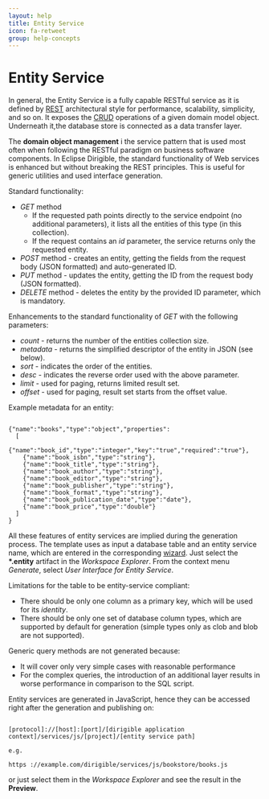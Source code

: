 ```yaml
---
layout: help
title: Entity Service
icon: fa-retweet
group: help-concepts
---
```


Entity Service
===

In general, the Entity Service is a fully capable RESTful service as it is defined by [REST](http://en.wikipedia.org/wiki/Representational_state_transfer) architectural style for performance, scalability, simplicity, and so on. It exposes the [CRUD](http://en.wikipedia.org/wiki/Create,_read,_update_and_delete) operations of a given domain model object. Underneath it,the database store is connected as a data transfer layer.

 The **domain object management** i the service pattern that is used most often when following the RESTful paradigm on business software components. In Eclipse Dirigible, the standard functionality of Web services is enhanced but without breaking the REST principles. This is useful for generic utilities and used interface generation.

Standard functionality:

*	*GET* method
	*	If the requested path points directly to the service endpoint (no additional parameters), it lists all the entities of this type (in this collection).
	*	If the request contains an *id* parameter, the service returns only the requested entity.
*	*POST* method - creates an entity, getting the fields from the request body (JSON formatted) and auto-generated ID.
*	*PUT* method - updates the entity, getting the ID from the request body (JSON formatted).
*	*DELETE* method - deletes the entity by the provided ID parameter, which is mandatory.

Enhancements to the standard functionality of *GET* with the following parameters:
*	*count* - returns the number of the entities collection size.
*	*metadata* - returns the simplified descriptor of the entity in JSON (see below).
*	*sort* - indicates the order of the entities.
*	*desc* - indicates the reverse order used with the above parameter.
*	*limit* - used for paging, returns limited result set.
*	*offset* - used for paging, result set starts from the offset value.

Example metadata for an entity:

<pre><code>
{"name":"books","type":"object","properties":
  [
    {"name":"book_id","type":"integer","key":"true","required":"true"},
    {"name":"book_isbn","type":"string"},
    {"name":"book_title","type":"string"},
    {"name":"book_author","type":"string"},
    {"name":"book_editor","type":"string"},
    {"name":"book_publisher","type":"string"},
    {"name":"book_format","type":"string"},
    {"name":"book_publication_date","type":"date"},
    {"name":"book_price","type":"double"}
  ]
}
</code></pre>

All these features of entity services are implied during the generation process. The template uses as input a database table and an entity service name, which are entered in the corresponding [wizard](../samples/entity_service.html).
Just select the **\*.entity** artifact in the *Workspace Explorer*. From the context menu *Generate*, select *User Interface for Entity Service*.

Limitations for the table to be entity-service compliant:

*	There should be only one column as a primary key, which will be used for its *identity*.
*	There should be only one set of database column types, which are supported by default for generation (simple types only as clob and blob are not supported).

Generic query methods are not generated because:
* It will cover only very simple cases with reasonable performance
* For the complex queries, the introduction of an additional layer results in worse performance in comparison to the SQL script.

Entity services are generated in JavaScript, hence they can be accessed right after the generation and publishing on:

<pre><code>
[protocol]://[host]:[port]/[dirigible application context]/services/js/[project]/[entity service path]

e.g.

https ://example.com/dirigible/services/js/bookstore/books.js
</code></pre>

or just select them in the *Workspace Explorer* and see the result in the **Preview**.


